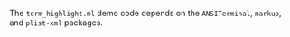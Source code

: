 The `term_highlight.ml` demo code depends on the `ANSITerminal`, `markup`, and `plist-xml`
packages.
